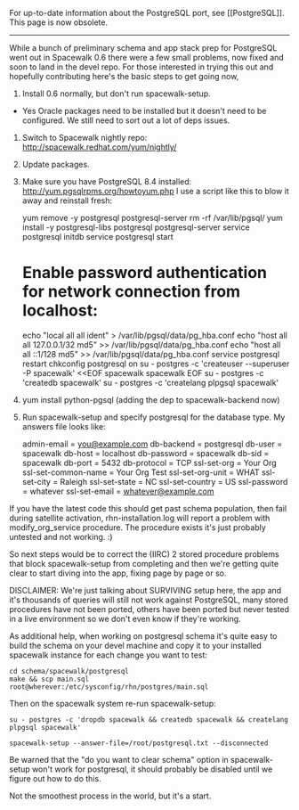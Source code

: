 For up-to-date information about the PostgreSQL port, see [[PostgreSQL]]. This page is now obsolete.

----

While a bunch of preliminary schema and app stack prep for PostgreSQL
went out in Spacewalk 0.6 there were a few small problems, now fixed
and soon to land in the devel repo. For those interested in trying this
out and hopefully contributing here's the basic steps to get going now,

 1. Install 0.6 normally, but don't run spacewalk-setup.
   * Yes Oracle packages need to be installed but it doesn't need to be
     configured. We still need to sort out a lot of deps issues.
 1. Switch to Spacewalk nightly repo: http://spacewalk.redhat.com/yum/nightly/
 1. Update packages.
 1. Make sure you have PostgreSQL 8.4 installed: http://yum.pgsqlrpms.org/howtoyum.php I use a script like this to blow it away and reinstall fresh:

    yum remove -y postgresql postgresql-server
    rm -rf /var/lib/pgsql/
    yum install -y postgresql-libs postgresql postgresql-server
    service postgresql initdb
    service postgresql start
    # Enable password authentication for network connection from localhost:
    echo "local all all ident" > /var/lib/pgsql/data/pg_hba.conf
    echo "host all all 127.0.0.1/32 md5" >> /var/lib/pgsql/data/pg_hba.conf
    echo "host all all ::1/128 md5" >> /var/lib/pgsql/data/pg_hba.conf
    service postgresql restart
    chkconfig postgresql on
    su - postgres -c 'createuser --superuser -P spacewalk' <<EOF
    spacewalk
    spacewalk
    EOF
    su - postgres -c 'createdb spacewalk'
    su - postgres -c 'createlang plpgsql spacewalk'
 1. yum install python-pgsql (adding the dep to spacewalk-backend now)
 1. Run spacewalk-setup and specify postgresql for the database type. My answers file looks like:
 
    admin-email = you@example.com
    db-backend = postgresql
    db-user = spacewalk
    db-host = localhost
    db-password = spacewalk
    db-sid = spacewalk
    db-port = 5432
    db-protocol = TCP
    ssl-set-org = Your Org
    ssl-set-common-name = Your Org Test
    ssl-set-org-unit = WHAT
    ssl-set-city = Raleigh
    ssl-set-state = NC
    ssl-set-country = US
    ssl-password = whatever
    ssl-set-email = whatever@example.com

If you have the latest code this should get past schema population,
then fail during satellite activation, rhn-installation.log will report
a problem with modify_org_service procedure. The procedure exists it's
just probably untested and not working. :)

So next steps would be to correct the (IIRC) 2 stored procedure
problems that block spacewalk-setup from completing and then we're
getting quite clear to start diving into the app, fixing page by page
or so. 

DISCLAIMER: We're just talking about SURVIVING setup here, the app and
it's thousands of queries will still not work against PostgreSQL, many
stored procedures have not been ported, others have been ported but
never tested in a live environment so we don't even know if they're
working.

As additional help, when working on postgresql schema it's quite
easy to build the schema on your devel machine and copy it to your
installed spacewalk instance for each change you want to test:


    cd schema/spacewalk/postgresql
    make && scp main.sql root@wherever:/etc/sysconfig/rhn/postgres/main.sql

Then on the spacewalk system re-run spacewalk-setup:


    su - postgres -c 'dropdb spacewalk && createdb spacewalk && createlang
    plpgsql spacewalk'
    
    spacewalk-setup --answer-file=/root/postgresql.txt --disconnected

Be warned that the "do you want to clear schema" option in
spacewalk-setup won't work for postgresql, it should probably be disabled until we figure out how to do this.

Not the smoothest process in the world, but it's a start.
